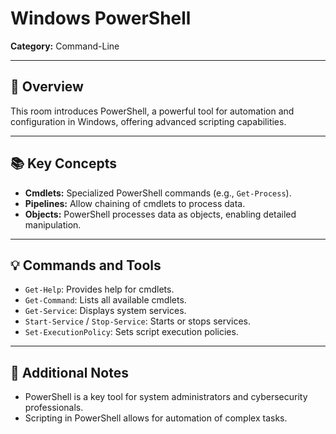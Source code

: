 # Windows PowerShell

**Category:** Command-Line

---

## 📝 Overview

This room introduces PowerShell, a powerful tool for automation and configuration in Windows, offering advanced scripting capabilities.

---

## 📚 Key Concepts

- **Cmdlets:** Specialized PowerShell commands (e.g., `Get-Process`).
- **Pipelines:** Allow chaining of cmdlets to process data.
- **Objects:** PowerShell processes data as objects, enabling detailed manipulation.

---

## 💡 Commands and Tools

- `Get-Help`: Provides help for cmdlets.
- `Get-Command`: Lists all available cmdlets.
- `Get-Service`: Displays system services.
- `Start-Service` / `Stop-Service`: Starts or stops services.
- `Set-ExecutionPolicy`: Sets script execution policies.

---

## 📌 Additional Notes

- PowerShell is a key tool for system administrators and cybersecurity professionals.
- Scripting in PowerShell allows for automation of complex tasks.
